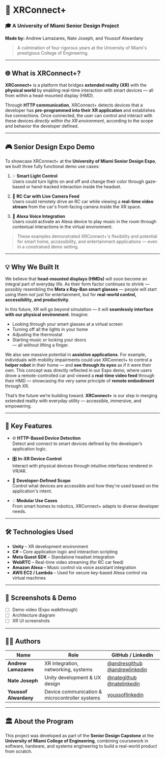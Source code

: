 # 🧠 XRConnect+  
### 🎓 A University of Miami Senior Design Project  
**Made by:** Andrew Lamazares, Nate Joseph, and Youssof Alwardany  

> A culmination of four rigorous years at the University of Miami's prestigious College of Engineering.

---

## 🌐 What is XRConnect+?

**XRConnect+** is a platform that bridges **extended reality (XR)** with the **physical world** by enabling real-time interaction with smart devices — all from within a head-mounted display (HMD).

Through **HTTP communication**, XRConnect+ detects devices that a developer has **pre-programmed into their XR application** and establishes live connections. Once connected, the user can control and interact with these devices *directly within the XR environment*, according to the scope and behavior the developer defined.

---

## 🎮 Senior Design Expo Demo

To showcase XRConnect+ at the **University of Miami Senior Design Expo**, we built three fully functional demo use cases:

1. 💡 **Smart Light Control**  
   Users could turn lights on and off and change their color through gaze-based or hand-tracked interaction inside the headset.

2. 🚗 **RC Car with Live Camera Feed**  
   Users could remotely drive an RC car while viewing a **real-time video stream** from the car's front-facing camera inside the XR space.

3. 🎵 **Alexa Voice Integration**  
   Users could activate an Alexa device to play music in the room through contextual interactions in the virtual environment.

> These examples demonstrated XRConnect+'s flexibility and potential for smart home, accessibility, and entertainment applications — even in a constrained demo setting.

---

## 💡 Why We Built It

We believe that **head-mounted displays (HMDs)** will soon become an integral part of everyday life. As their form factor continues to shrink — possibly resembling the **Meta x Ray-Ban smart glasses** — people will start using them not just for entertainment, but for **real-world control, accessibility, and productivity**.

In this future, XR will go beyond simulation — it will **seamlessly interface with our physical environment**. Imagine:

- Looking through your smart glasses at a virtual screen  
- Turning off all the lights in your home  
- Adjusting the thermostat  
- Starting music or locking your doors  
— all without lifting a finger.

We also see massive potential in **assistive applications**. For example, individuals with mobility impairments could use XRConnect+ to control a **helper robot** in their home — and **see through its eyes** as if it were their own. This concept was directly reflected in our Expo demo, where users drove a remote-controlled car and viewed a **real-time video feed** through their HMD — showcasing the very same principle of **remote embodiment** through XR.

That’s the future we’re building toward. **XRConnect+** is our step in merging extended reality with everyday utility — accessible, immersive, and empowering.

---

## 🔧 Key Features

- 🌐 **HTTP-Based Device Detection**  
  Detect and connect to smart devices defined by the developer’s application logic.

- 🎛️ **In-XR Device Control**  
  Interact with physical devices through intuitive interfaces rendered in VR/AR.

- 🎯 **Developer-Defined Scope**  
  Control what devices are accessible and how they're used based on the application's intent.

- 💡 **Modular Use Cases**  
  From smart homes to robotics, XRConnect+ adapts to diverse developer needs.

---

## 🛠️ Technologies Used

- **Unity** – XR development environment
- **C#** – Core application logic and interaction scripting
- **Meta Quest SDK** – Standalone headset integration
- **WebRTC** – Real-time video streaming (for RC car feed)
- **Amazon Alexa** – Music control via voice assistant integration
- **AWS EC2 / Lambda** – Used for secure key-based Alexa control via virtual machines

---

## 📸 Screenshots & Demo

<!-- Replace with actual media links -->
- [ ] Demo video (Expo walkthrough)
- [ ] Architecture diagram
- [ ] XR UI screenshots

---

## 🧑‍💻 Authors

| Name              | Role                                  | GitHub / LinkedIn         |
|-------------------|----------------------------------------|--------------------------|
| **Andrew Lamazares** | XR integration, networking, systems    | [@andresgithub](https://github.com/yourusername) [@andrewlinkedin](https://www.linkedin.com/in/andrew-lamazares/)|
| **Nate Joseph**      | Unity development & UX design          | [@nategithub](https://github.com/natejoseph) [@natelinkedin](https://www.linkedin.com/in/nathanieljoseph/)|
| **Youssof Alwardany** | Device communication & microcontroller systems | [youssoflinkedin](https://www.linkedin.com/in/youssof-alwardany/) |

---

## 🏛️ About the Program

This project was developed as part of the **Senior Design Capstone** at the **University of Miami College of Engineering**, combining coursework in software, hardware, and systems engineering to build a real-world product from scratch.
